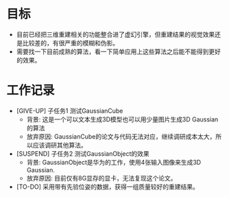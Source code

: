 # 目标
- 目前已经把三维重建相关的功能整合进了虚幻引擎，但重建结果的视觉效果还是比较差的，有很严重的模糊和伪影。
- 需要找一下目前成熟的算法，看一下简单应用上这些算法之后能不能得到更好的效果。

# 工作记录
- [GIVE-UP] 子任务1 测试GaussianCube
	- 背景: 这是一个可以文本生成3D模型也可以用少量图片生成3D Gaussian的算法
	- 放弃原因: GaussianCube的论文与代码无法对应，继续调研成本太大，所以应该调研其他算法。
- [SUSPEND] 子任务2 测试GaussianObject的效果
	- 背景: GaussianObject是华为的工作，使用4张输入图像来生成3D Gaussian.
	- 放弃原因: 目前仅有8G显存的显卡，无法复现这个论文。
- [TO-DO] 采用带有先验位姿的数据，获得一组质量较好的重建结果。
